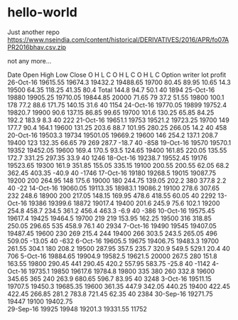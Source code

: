 # hello-world
Just another repo
https://www.nseindia.com/content/historical/DERIVATIVES/2016/APR/fo07APR2016bhav.csv.zip

not any more...

Date	 Open	 High	 Low	 Close			O	H	L	C		O	H	L	C		O	H	L	C		Option writer	lot	profit
26-Oct-16	19615.55	19674.3	19432.2	19488.65		19700	80.45	89.95	10.65	14.3	19500	64.35	118.25	41.35	80.4	Total	144.8			94.7		50.1	40	1894
25-Oct-16	19880	19905.25	19710.05	19844.85		20000	71.65	79	37.2	51.55	19800	100.1	178	77.2	88.6		171.75			140.15		31.6	40	1154
24-Oct-16	19770.05	19899	19752.4	19820.7		19900	90.6	137.15	86.85	99.65	19700	101.6	130.25	65.85	84.25		192.2			183.9		8.3	40	222
21-Oct-16	19651.1	19753	19521.2	19723.25		19700	149	177.7	90.4	164.1	19600	131.25	203.6	88.7	101.95		280.25			266.05		14.2	40	458
20-Oct-16	19503.3	19734	19501.05	19669.2		19600	146	254.2	137.1	208.7	19400	123	132.35	66.65	79		269			287.7		-18.7	40	-858
19-Oct-16	19570	19570.1	19352	19452.05		19600	169.4	170.5	93.5	124.65	19400	161.85	220.05	135.55	172.7		331.25			297.35		33.9	40	1246
18-Oct-16	19238.7	19552.45	19176	19523.65		19300	161.9	351.85	155.05	335.15	19100	200.55	200.55	62.05	68.2		362.45			403.35		-40.9	40	-1746
17-Oct-16	19180	19268.5	19015	19087.75		19200	200	264.95	148	175.6	19000	180	244.75	139.05	202.2		380			377.8		2.2	40	-22
14-Oct-16	19060.05	19113.35	18983.1	19086.2		19100	278.6	307.65	232	248.6	18900	200	217.05	148.15	169.95		478.6			418.55		60.05	40	2292
13-Oct-16	19386	19399.6	18872	19017.4		19400	201.6	245.9	75.6	102.1	19200	254.8	458.7	234.5	361.2		456.4			463.3		-6.9	40	-386
10-Oct-16	19575.45	19617.4	19425	19464.5		19700	219	219	153.95	162.25	19500	316	318.85	250.05	296.65		535			458.9		76.1	40	2934
7-Oct-16	19490	19545	19407.05	19487.45		19600	230	269	215.4	244	19400	266	303.5	243.5	265.05		496			509.05		-13.05	40	-632
6-Oct-16	19605.5	19675	19406.75	19483.3		19700	261.55	304.1	180	208.2	19500	287.95	357.5	235.7	320.9		549.5			529.1		20.4	40	706
5-Oct-16	19884.65	19904.9	19582.5	19621.5		20000	267.5	280	151.8	163.55	19800	290.45	441	290.45	420.2		557.95			583.75		-25.8	40	-1142
4-Oct-16	19735.1	19850	19617.6	19784.8		19800	335	380	260	332.8	19600	345.65	365	240	263.9		680.65			596.7		83.95	40	3248
3-Oct-16	19511.15	19707.5	19450.3	19685.35		19600	361.35	447.9	342.05	440.25	19400	422.45	422.45	266.85	281.2		783.8			721.45		62.35	40	2384
30-Sep-16	19271.75	19447	19100	19402.75																				
29-Sep-16	19925	19948	19201.3	19331.55																				11752

